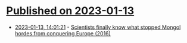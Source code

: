 # [Published on 2023-01-13](index.md)

* [2023-01-13, 14:01:21](https://news.ycombinator.com/item?id=34367812) - [Scientists finally know what stopped Mongol hordes from conquering Europe (2016)](https://www.sciencealert.com/scientists-finally-know-what-stopped-mongol-hordes-from-conquering-europe)

